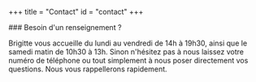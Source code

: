 +++
title = "Contact"
id = "contact"
+++

<div class="heading">
### Besoin d'un renseignement ?
</div>
<p class="lead">
Brigitte vous accueille du lundi au vendredi de 14h à 19h30, ainsi que le samedi matin de 10h30 à 13h.
Sinon n'hésitez pas à nous laissez votre numéro de téléphone ou tout simplement à nous poser directement vos questions. Nous vous rappellerons rapidement.
<br><br>
</p>
